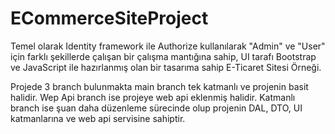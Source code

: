 # ECommerceSiteProject
   Temel olarak Identity framework ile Authorize kullanılarak "Admin" ve "User" için farklı şekillerde çalışan bir çalışma mantığına sahip, UI tarafı Bootstrap ve JavaScript ile hazırlanmış olan bir tasarıma sahip E-Ticaret Sitesi Örneği.

   Projede 3 branch bulunmakta main branch tek katmanlı ve projenin basit halidir. Wep Api branch ise projeye web api eklenmiş halidir. Katmanlı branch ise şuan daha düzenleme sürecinde olup projenin DAL, DTO, UI katmanlarına ve web api servisine sahiptir.
